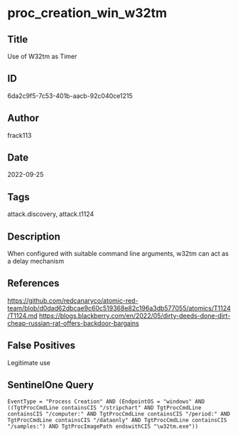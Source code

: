 # proc_creation_win_w32tm

## Title
Use of W32tm as Timer

## ID
6da2c9f5-7c53-401b-aacb-92c040ce1215

## Author
frack113

## Date
2022-09-25

## Tags
attack.discovery, attack.t1124

## Description
When configured with suitable command line arguments, w32tm can act as a delay mechanism

## References
https://github.com/redcanaryco/atomic-red-team/blob/d0dad62dbcae9c60c519368e82c196a3db577055/atomics/T1124/T1124.md
https://blogs.blackberry.com/en/2022/05/dirty-deeds-done-dirt-cheap-russian-rat-offers-backdoor-bargains

## False Positives
Legitimate use

## SentinelOne Query
```
EventType = "Process Creation" AND (EndpointOS = "windows" AND ((TgtProcCmdLine containsCIS "/stripchart" AND TgtProcCmdLine containsCIS "/computer:" AND TgtProcCmdLine containsCIS "/period:" AND TgtProcCmdLine containsCIS "/dataonly" AND TgtProcCmdLine containsCIS "/samples:") AND TgtProcImagePath endswithCIS "\w32tm.exe"))

```